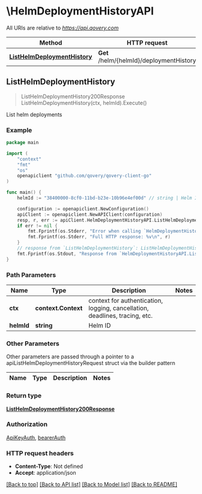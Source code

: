 # \HelmDeploymentHistoryAPI

All URIs are relative to *https://api.qovery.com*

Method | HTTP request | Description
------------- | ------------- | -------------
[**ListHelmDeploymentHistory**](HelmDeploymentHistoryAPI.md#ListHelmDeploymentHistory) | **Get** /helm/{helmId}/deploymentHistory | List helm deployments



## ListHelmDeploymentHistory

> ListHelmDeploymentHistory200Response ListHelmDeploymentHistory(ctx, helmId).Execute()

List helm deployments



### Example

```go
package main

import (
    "context"
    "fmt"
    "os"
    openapiclient "github.com/qovery/qovery-client-go"
)

func main() {
    helmId := "38400000-8cf0-11bd-b23e-10b96e4ef00d" // string | Helm ID

    configuration := openapiclient.NewConfiguration()
    apiClient := openapiclient.NewAPIClient(configuration)
    resp, r, err := apiClient.HelmDeploymentHistoryAPI.ListHelmDeploymentHistory(context.Background(), helmId).Execute()
    if err != nil {
        fmt.Fprintf(os.Stderr, "Error when calling `HelmDeploymentHistoryAPI.ListHelmDeploymentHistory``: %v\n", err)
        fmt.Fprintf(os.Stderr, "Full HTTP response: %v\n", r)
    }
    // response from `ListHelmDeploymentHistory`: ListHelmDeploymentHistory200Response
    fmt.Fprintf(os.Stdout, "Response from `HelmDeploymentHistoryAPI.ListHelmDeploymentHistory`: %v\n", resp)
}
```

### Path Parameters


Name | Type | Description  | Notes
------------- | ------------- | ------------- | -------------
**ctx** | **context.Context** | context for authentication, logging, cancellation, deadlines, tracing, etc.
**helmId** | **string** | Helm ID | 

### Other Parameters

Other parameters are passed through a pointer to a apiListHelmDeploymentHistoryRequest struct via the builder pattern


Name | Type | Description  | Notes
------------- | ------------- | ------------- | -------------


### Return type

[**ListHelmDeploymentHistory200Response**](ListHelmDeploymentHistory200Response.md)

### Authorization

[ApiKeyAuth](../README.md#ApiKeyAuth), [bearerAuth](../README.md#bearerAuth)

### HTTP request headers

- **Content-Type**: Not defined
- **Accept**: application/json

[[Back to top]](#) [[Back to API list]](../README.md#documentation-for-api-endpoints)
[[Back to Model list]](../README.md#documentation-for-models)
[[Back to README]](../README.md)

